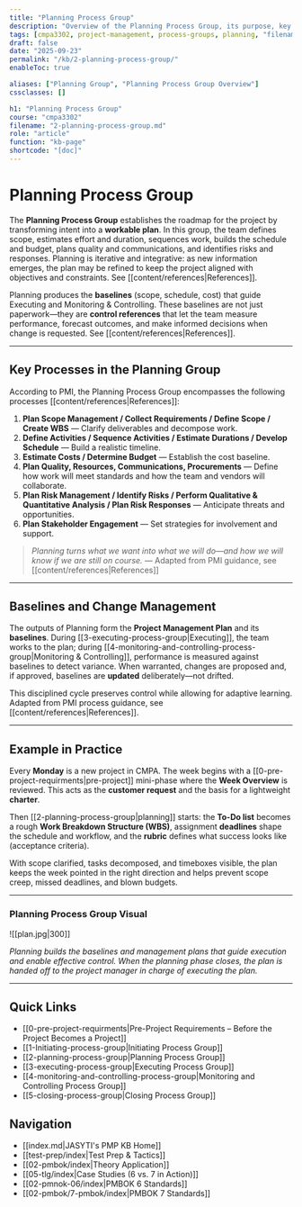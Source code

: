 ```yaml
---
title: "Planning Process Group"
description: "Overview of the Planning Process Group, its purpose, key processes, and role in building project baselines."
tags: [cmpa3302, project-management, process-groups, planning, "filename:2-planning-process-group.md"]
draft: false
date: "2025-09-23"
permalink: "/kb/2-planning-process-group/"
enableToc: true

aliases: ["Planning Group", "Planning Process Group Overview"]
cssclasses: []

h1: "Planning Process Group"
course: "cmpa3302"
filename: "2-planning-process-group.md"
role: "article"
function: "kb-page"
shortcode: "[doc]"
---
```


# Planning Process Group

The **Planning Process Group** establishes the roadmap for the project by transforming intent into a **workable plan**. In this group, the team defines scope, estimates effort and duration, sequences work, builds the schedule and budget, plans quality and communications, and identifies risks and responses. Planning is iterative and integrative: as new information emerges, the plan may be refined to keep the project aligned with objectives and constraints. See [[content/references|References]].  

Planning produces the **baselines** (scope, schedule, cost) that guide Executing and Monitoring & Controlling. These baselines are not just paperwork—they are **control references** that let the team measure performance, forecast outcomes, and make informed decisions when change is requested. See [[content/references|References]].

---

## Key Processes in the Planning Group

According to PMI, the Planning Process Group encompasses the following processes [[content/references|References]]:

1. **Plan Scope Management / Collect Requirements / Define Scope / Create WBS** — Clarify deliverables and decompose work.  
2. **Define Activities / Sequence Activities / Estimate Durations / Develop Schedule** — Build a realistic timeline.  
3. **Estimate Costs / Determine Budget** — Establish the cost baseline.  
4. **Plan Quality, Resources, Communications, Procurements** — Define how work will meet standards and how the team and vendors will collaborate.  
5. **Plan Risk Management / Identify Risks / Perform Qualitative & Quantitative Analysis / Plan Risk Responses** — Anticipate threats and opportunities.  
6. **Plan Stakeholder Engagement** — Set strategies for involvement and support.  

> *Planning turns what we want into what we will do—and how we will know if we are still on course.* — Adapted from PMI guidance, see [[content/references|References]]

---

## Baselines and Change Management

The outputs of Planning form the **Project Management Plan** and its **baselines**. During [[3-executing-process-group|Executing]], the team works to the plan; during [[4-monitoring-and-controlling-process-group|Monitoring & Controlling]], performance is measured against baselines to detect variance. When warranted, changes are proposed and, if approved, baselines are **updated** deliberately—not drifted.  

This disciplined cycle preserves control while allowing for adaptive learning. Adapted from PMI process guidance, see [[content/references|References]].

---

## Example in Practice

Every **Monday** is a new project in CMPA. The week begins with a [[0-pre-project-requirments|pre-project]] mini-phase where the **Week Overview** is reviewed. This acts as the **customer request** and the basis for a lightweight **charter**.  

Then [[2-planning-process-group|planning]] starts: the **To-Do list** becomes a rough **Work Breakdown Structure (WBS)**, assignment **deadlines** shape the schedule and workflow, and the **rubric** defines what success looks like (acceptance criteria).  

With scope clarified, tasks decomposed, and timeboxes visible, the plan keeps the week pointed in the right direction and helps prevent scope creep, missed deadlines, and blown budgets.

---

### Planning Process Group Visual

![[plan.jpg|300]]

*Planning builds the baselines and management plans that guide execution and enable effective control. When the planning phase closes, the plan is handed off to the project manager in charge of executing the plan.*  

---

## Quick Links
- [[0-pre-project-requirments|Pre-Project Requirements – Before the Project Becomes a Project]]
- [[1-Initiating-process-group|Initiating Process Group]]
- [[2-planning-process-group|Planning Process Group]]
- [[3-executing-process-group|Executing Process Group]]
- [[4-monitoring-and-controlling-process-group|Monitoring and Controlling Process Group]]
- [[5-closing-process-group|Closing Process Group]]

## Navigation
- [[index.md|JASYTI's PMP KB Home]]
- [[test-prep/index|Test Prep & Tactics]]
- [[02-pmbok/index|Theory Application]]
- [[05-tlg/index|Case Studies (6 vs. 7 in Action)]]
- [[02-pmnok-06/index|PMBOK 6 Standards]]
- [[02-pmbok/7-pmbok/index|PMBOK 7 Standards]]
